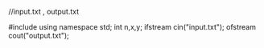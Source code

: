 //input.txt , output.txt




#include<fstream>
using namespace std;
int n,x,y;
ifstream cin("input.txt");
ofstream cout("output.txt");
